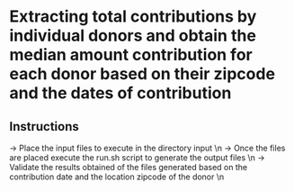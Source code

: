# Extracting total contributions by individual donors and obtain the median amount contribution for each donor based on their zipcode and the dates of contribution

## Instructions

-> Place the input files to execute in the directory input \n
-> Once the files are placed execute the run.sh script to generate the output files \n
-> Validate the results obtained of the files generated based on the contribution date and the location zipcode of the donor \n
